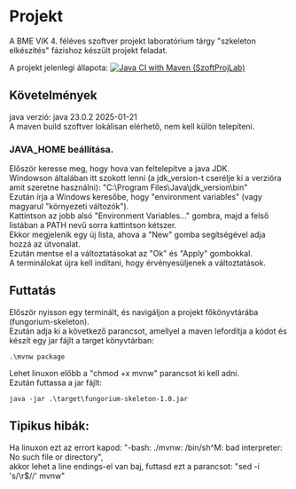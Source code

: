 # Projekt

A BME VIK 4. féléves szoftver projekt laboratórium tárgy "szkeleton elkészítés" fázishoz készült projekt feladat.

A projekt jelenlegi állapota:
[![Java CI with Maven (SzoftProjLab)](https://github.com/LenYx24/fungorium-skeleton/actions/workflows/maven.yml/badge.svg)](https://github.com/LenYx24/fungorium-skeleton/actions/workflows/maven.yml)

## Követelmények

java verzió: java 23.0.2 2025-01-21\
A maven build szoftver lokálisan elérhető, nem kell külön telepíteni.

### JAVA_HOME beállítása.

Először keresse meg, hogy hova van feltelepítve a java JDK.\
Windowson általában itt szokott lenni (a jdk_version-t cserélje ki a verzióra amit szeretne használni): "C:\Program
Files\Java\jdk_version\bin"\
Ezután írja a Windows keresőbe, hogy "environment variables" (vagy magyarul "környezeti változók").\
Kattintson az jobb alsó "Environment Variables..." gombra, majd a felső listában a PATH nevű sorra kattintson kétszer.\
Ekkor megjelenik egy új lista, ahova a "New" gomba segítségével adja hozzá az útvonalat.\
Ezután mentse el a változtatásokat az "Ok" és "Apply" gombokkal.\
A terminálokat újra kell indítani, hogy érvényesüljenek a változtatások.

## Futtatás

Először nyisson egy terminált, és navigáljon a projekt főkönyvtárába (fungorium-skeleton).\
Ezután adja ki a következő parancsot, amellyel a maven lefordítja a kódot és készít egy jar fájlt a target könyvtárban:

```
.\mvnw package
```

Lehet linuxon előbb a "chmod +x mvnw" parancsot ki kell adni.\
Ezután futtassa a jar fájlt:

```
java -jar .\target\fungorium-skeleton-1.0.jar
```

## Tipikus hibák:

Ha linuxon ezt az errort kapod: "-bash: ./mvnw: /bin/sh^M: bad interpreter: No such file or directory",\
akkor lehet a line endings-el van baj, futtasd ezt a parancsot: "sed -i 's/\r$//' mvnw"
